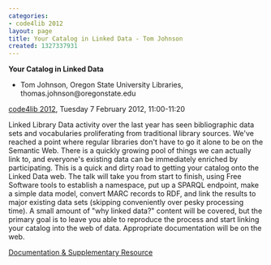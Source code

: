 ```yaml
---
categories:
- code4lib 2012
layout: page
title: Your Catalog in Linked Data - Tom Johnson
created: 1327337931
---
```

<strong>Your Catalog in Linked Data</strong>
<ul>
<li>Tom Johnson, Oregon State University Libraries, thomas.johnson@oregonstate.edu</li>
</ul>
<p><a href="/conference/2012/">code4lib 2012</a>, Tuesday 7 February 2012, 11:00-11:20</p>
<p>
Linked Library Data activity over the last year has seen bibliographic data sets and vocabularies proliferating from traditional library sources. We've reached a point where regular libraries don't have to go it alone to be on the Semantic Web. There is a quickly growing pool of things we can actually link to, and everyone's existing data can be immediately enriched by participating.
This is a quick and dirty road to getting your catalog onto the Linked Data web. The talk will take you from start to finish, using Free Software tools to establish a namespace, put up a SPARQL endpoint, make a simple data model, convert MARC records to RDF, and link the results to major existing data sets (skipping conveniently over pesky processing time). A small amount of "why linked data?" content will be covered, but the primary goal is to leave you able to reproduce the process and start linking your catalog into the web of data. Appropriate documentation will be on the web.
</p>

<p><a href="http://achelo.us/talks/marc2rdf/">Documentation & Supplementary Resource</a></p>
